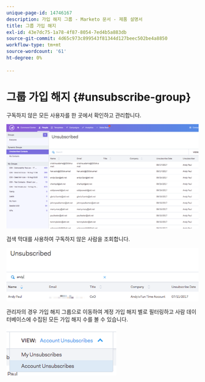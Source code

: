 ```yaml
---
unique-page-id: 14746167
description: 가입 해지 그룹 - Marketo 문서 - 제품 설명서
title: 그룹 가입 해지
exl-id: 43e7dc75-1a78-4f87-8054-7ed4b5a883db
source-git-commit: 4d65c973c899543f81344d127beec502be4a8850
workflow-type: tm+mt
source-wordcount: '61'
ht-degree: 0%

---
```


# 그룹 가입 해지 {#unsubscribe-group}

구독하지 않은 모든 사용자를 한 곳에서 확인하고 관리합니다.

![](assets/1_c3.png)

검색 막대를 사용하여 구독하지 않은 사람을 조회합니다.

![](assets/2_c3.png)

관리자의 경우 가입 해지 그룹으로 이동하여 계정 가입 해지 별로 필터링하고 사람 데이터베이스에 수집된 모든 가입 해지 수를 볼 수 있습니다.

![](assets/3_c3.png)
